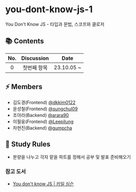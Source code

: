 # you-dont-know-js-1
You Don’t Know JS - 타입과 문법, 스코프와 클로저

## 📚 Contents

| No. | Discussion | Date |
| :-: | :---------: | :-: |
|0| 첫번째 항목 | 23.10.05 ~ |

## ⚡️ Members
* 김도경(Frontend) [@dkkim0122](https://github.com/dkkim0122)
* 윤성철(Frontend) [@sungchul09](https://github.com/sungchul09)
* 조아라(Backend) [@arara90](https://github.com/arara90)
* 이필웅(Frontend) [@Leepilung](https://github.com/Leepilung)
* 차현진(Backend) [@gumpcha](https://github.com/gumpcha)

## 📝 Study Rules
* 분량을 나누고 각자 맡을 파트를 정해서 공부 및 발표 준비해오기

### 참고 도서
- [You don't know JS | 카일 심슨](https://www.aladin.co.kr/shop/wproduct.aspx?ItemId=112387204&start=slayer)
